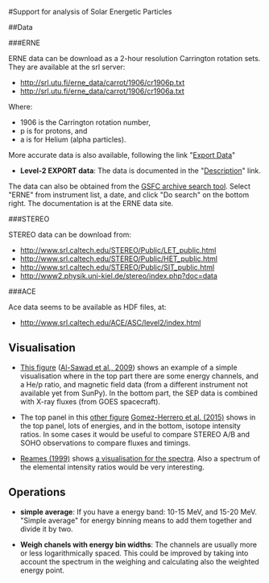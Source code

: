 #Support for analysis of Solar Energetic Particles

##Data

###ERNE

ERNE data can be download as a 2-hour resolution Carrington rotation sets.  They are available at the srl server:

- http://srl.utu.fi/erne_data/carrot/1906/cr1906p.txt
- http://srl.utu.fi/erne_data/carrot/1906/cr1906a.txt

Where:
 - 1906 is the Carrington rotation number,
 - p is for protons, and
 - a is for Helium (alpha particles).

More accurate data is also available, following the link "[Export Data](http://srl.utu.fi/erne_data/main_english.html)"

 - **Level-2 EXPORT data**: The data is documented in the "[Description]()" link.

The data can also be obtained from the
[GSFC archive search tool](http://seal.nascom.nasa.gov/cgi-bin/gui_seal).
Select "ERNE" from instrument list, a date, and click
"Do search" on the bottom right.
The documentation is at the ERNE data site.

###STEREO

STEREO data can be download from:

 - http://www.srl.caltech.edu/STEREO/Public/LET_public.html
 - http://www.srl.caltech.edu/STEREO/Public/HET_public.html
 - http://www.srl.caltech.edu/STEREO/Public/SIT_public.html
 - http://www2.physik.uni-kiel.de/stereo/index.php?doc=data


###ACE

Ace data seems to be available as HDF files, at:

 - http://www.srl.caltech.edu/ACE/ASC/level2/index.html

## Visualisation

 - [This figure](http://www.aanda.org/articles/aa/full_html/2009/13/aa11386-08/img7.gif)
 ([Al-Sawad et al., 2009](http://dx.doi.org/10.1051/0004-6361/200811386))
 shows an example of a simple visualisation where in the top part
 there are some energy channels, and a He/p ratio, and magnetic field
 data (from a different instrument not available yet from SunPy).
 In the bottom part, the SEP data is combined with X-ray fluxes
 (from GOES spacecraft).

 - The top panel in this
 [other figure](/GSoC/GSoC-2015-SEPproject_GomezHerrero2015.png)
 [Gomez-Herrero et al. (2015)](http://dx.doi.org/10.1088/0004-637X/799/1/55)
 shows in the top panel, lots of energies, and in the bottom,
 isotope intensity ratios.
 In some cases it would be useful to compare STEREO A/B and SOHO
 observations to compare fluxes and timings.

 - [Reames (1999)](http://dx.doi.org/10.1023/A:1005105831781) shows
 [a visualisation for the spectra](/GSoC/GSoC-2015-SEPproject_Reames1999.png).
 Also a spectrum of the elemental intensity ratios would be
 very interesting.

## Operations

 - **simple average**:
 If you have a energy band: 10-15 MeV, and 15-20 MeV.  "Simple average"
 for energy binning means to add them together and divide it by two.

 - **Weigh chanels with energy bin widths**:
 The channels are usually more or less logarithmically spaced.
 This could be improved by taking into account the
 spectrum in the weighing and calculating also the weighted energy
 point.
